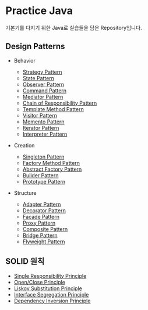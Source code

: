 # Practice Java
기본기를 다지기 위한 Java로 실습들을 담은 Repository입니다.
## Design Patterns
* Behavior
  * [Strategy Pattern](./src/test/java/designpattern/behavior/statepattern)
  * [State Pattern](./src/test/java/designpattern/behavior/statepattern) 
  * [Observer Pattern](./src/test/java/designpattern/behavior/observerpattern)
  * [Command Pattern](./src/test/java/designpattern/behavior/commandpattern)
  * [Mediator Pattern](./src/test/java/designpattern/behavior/meditatorpattern)
  * [Chain of Responsibility Pattern](./src/test/java/designpattern/behavior/chainofresponsibilitypattern)
  * [Template Method Pattern](./src/test/java/designpattern/behavior/templatemethodpattern)
  * [Visitor Pattern](./src/test/java/designpattern/behavior/visitorpattern)
  * [Memento Pattern](./src/test/java/designpattern/behavior/mementopattern)
  * [Iterator Pattern](./src/test/java/designpattern/behavior/iteratorpattern)
  * [Interpreter Pattern](./src/test/java/designpattern/behavior/interpreterpattern)
  
* Creation
  * [Singleton Pattern](./src/test/java/designpattern/creation/singletonpattern)
  * [Factory Method Pattern](./src/test/java/designpattern/creation/factorymethodpattern)
  * [Abstract Factory Pattern](./src/test/java/designpattern/creation/abstractfactorypattern)
  * [Builder Pattern](./src/test/java/designpattern/creation/builderpattern)
  * [Prototype Pattern](./src/test/java/designpattern/creation/prototypepattern)

* Structure
  * [Adapter Pattern](./src/test/java/designpattern/stucture/adapterpattern)
  * [Decorator Pattern](./src/test/java/designpattern/stucture/decoratorpattern)
  * [Facade Pattern](./src/test/java/designpattern/stucture/facadepattern)
  * [Proxy Pattern](./src/test/java/designpattern/stucture/proxypattern)
  * [Composite Pattern](./src/test/java/designpattern/stucture/compositepattern)
  * [Bridge Pattern](./src/test/java/designpattern/stucture/bridgepattern)
  * [Flyweight Pattern](./src/test/java/designpattern/stucture/flyweightpattern)

## SOLID 원칙
* [Single Responsibility Principle](./src/test/java/solid/srp)
* [Open/Close Principle](./src/test/java/solid/ocp)
* [Liskov Substitution Principle](./src/test/java/solid/lsp)
* [Interface Segregation Principle](./src/test/java/solid/isp)
* [Dependency Inversion Principle](./src/test/java/solid/dip)